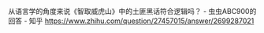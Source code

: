 从语言学的角度来说《智取威虎山》中的土匪黑话符合逻辑吗？ - 虫虫ABC900的回答 - 知乎
https://www.zhihu.com/question/27457015/answer/2699287021
